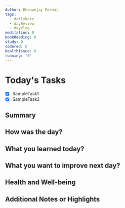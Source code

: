 ```yaml
---
Author: Dhananjay Porwal
tags:
  - dailyNote
  - dayReview
  - dayVlog
meditation: 0
bookReading: 0
study: 0
codered: 0
healthIssue: 0
running: "0"
---
```


# Today's Tasks

- [x] SampleTask1
- [x] SampleTask2

## Summary


## How was the day?


## What you learned today?


## What you want to improve next day?


## Health and Well-being


## Additional Notes or Highlights


